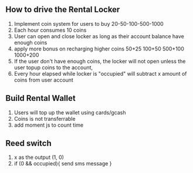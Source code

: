 ## How to drive the Rental Locker
1. Implement coin system for users to buy 20-50-100-500-1000
2. Each hour consumes 10 coins
3. User can open and close locker as long as their account balance have enough coins
4. apply more bonus on recharging higher coins 50+25 100+50 500+100 1000+200
5. If the user don't have enough coins, the locker will not open unless the user topup coins to the account,
6. Every hour elapsed while locker is "occupied" will subtract x amount of coins from user account

## Build Rental Wallet
1. Users will top up the wallet using cards/gcash
2. Coins is not transferrable
3. add moment js to count time

## Reed switch
1. x as the output (1, 0)
2. if (0 && occupied){
    send sms message
}